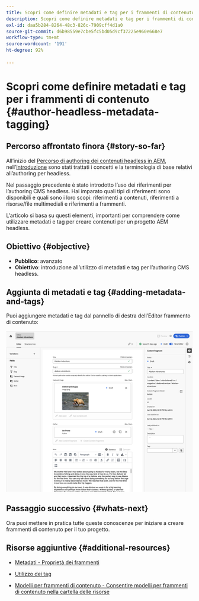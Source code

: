 ```yaml
---
title: Scopri come definire metadati e tag per i frammenti di contenuto
description: Scopri come definire metadati e tag per i frammenti di contenuto
exl-id: daa5b284-8264-48c3-826c-7909cff4d1a0
source-git-commit: d6b98559e7cbe5fc5bd05d9cf37225e960e668e7
workflow-type: tm+mt
source-wordcount: '191'
ht-degree: 92%

---
```


# Scopri come definire metadati e tag per i frammenti di contenuto {#author-headless-metadata-tagging}

## Percorso affrontato finora {#story-so-far}

All’inizio del [Percorso di authoring dei contenuti headless in AEM](overview.md), nell’[Introduzione](introduction.md) sono stati trattati i concetti e la terminologia di base relativi all’authoring per headless.

Nel passaggio precedente è stato introdotto l’uso dei riferimenti per l’authoring CMS headless. Hai imparato quali tipi di riferimenti sono disponibili e quali sono i loro scopi: riferimenti a contenuti, riferimenti a risorse/file multimediali e riferimenti a frammenti.

L’articolo si basa su questi elementi, importanti per comprendere come utilizzare metadati e tag per creare contenuti per un progetto AEM headless.

## Obiettivo {#objective}

* **Pubblico**: avanzato
* **Obiettivo**: introduzione all’utilizzo di metadati e tag per l’authoring CMS headless.

## Aggiunta di metadati e tag {#adding-metadata-and-tags}

Puoi aggiungere metadati e tag dal pannello di destra dell’Editor frammento di contenuto:

![Editor frammento di contenuto - Alaska Spirits](/help/sites-cloud/administering/content-fragments/assets/cf-authoring-overview.png)

## Passaggio successivo {#whats-next}

Ora puoi mettere in pratica tutte queste conoscenze per iniziare a creare frammenti di contenuto per il tuo progetto.

## Risorse aggiuntive {#additional-resources}

* [Metadati - Proprietà dei frammenti](/help/sites-cloud/administering/content-fragments/authoring.md#view-properties-tags)

* [Utilizzo dei tag](/help/sites-cloud/authoring/features/tags.md)

* [Modelli per frammenti di contenuto - Consentire modelli per frammenti di contenuto nella cartella delle risorse](/help/sites-cloud/administering/content-fragments/content-fragment-models.md#allowing-content-fragment-models-assets-folder)
